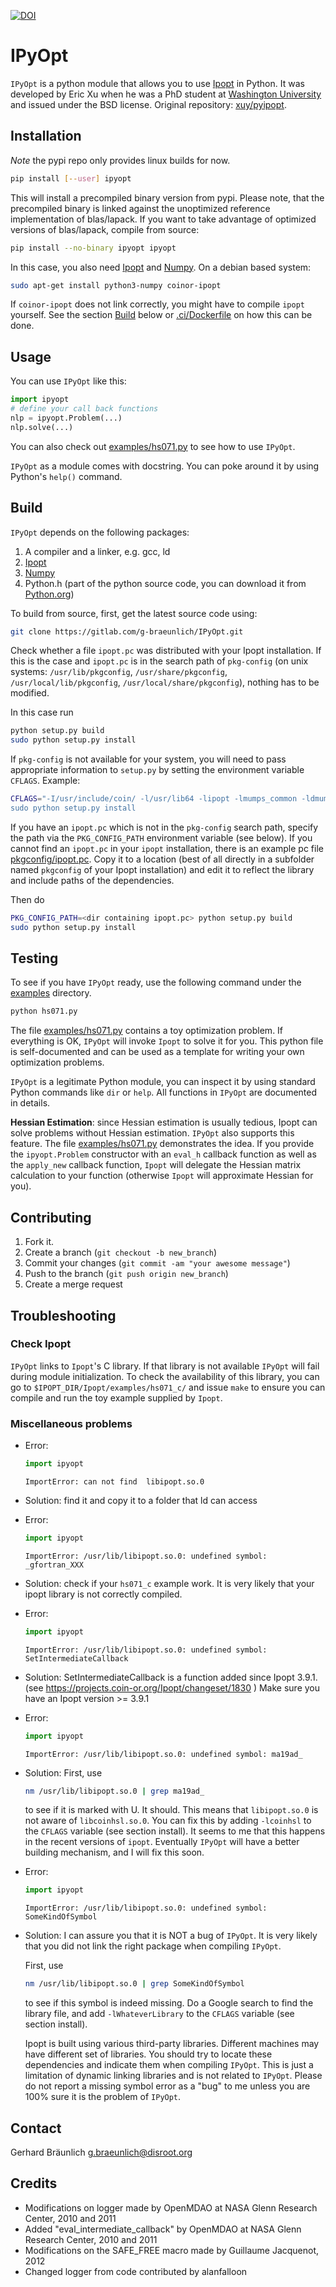 [![DOI](https://zenodo.org/badge/143015117.svg)](https://zenodo.org/badge/latestdoi/143015117)

# IPyOpt

`IPyOpt` is a python module that allows you to use
[Ipopt](http://www.coin-or.org/Ipopt/) in Python.
It was developed by Eric Xu when he was a PhD student at [Washington
University](https://wustl.edu/) and issued under the BSD license.
Original repository: [xuy/pyipopt](https://github.com/xuy/pyipopt).

## Installation

*Note* the pypi repo only provides linux builds for now.

```bash
pip install [--user] ipyopt
```

This will install a precompiled binary version from pypi. Please note,
that the precompiled binary is linked against the unoptimized
reference implementation of blas/lapack. If you want to take advantage
of optimized versions of blas/lapack, compile from source:

```bash
pip install --no-binary ipyopt ipyopt
```
In this case, you also need [Ipopt](https://github.com/coin-or/Ipopt) and
[Numpy](https://numpy.org/).
On a debian based system:

```bash
sudo apt-get install python3-numpy coinor-ipopt
```

If `coinor-ipopt` does not link correctly, you might have to compile
`ipopt` yourself.
See the section [Build](#build) below or [.ci/Dockerfile](.ci/Dockerfile) on
how this can be done.

## Usage

You can use `IPyOpt` like this:

```python
import ipyopt
# define your call back functions
nlp = ipyopt.Problem(...)
nlp.solve(...)
```

You can also check out [examples/hs071.py](examples/hs071.py) to see
how to use `IPyOpt`.

`IPyOpt` as a module comes with docstring. You can poke around 
it by using Python's `help()` command.

## Build

`IPyOpt` depends on the following packages:

1. A compiler and a linker, e.g. gcc, ld
2. [Ipopt](https://github.com/coin-or/Ipopt)
3. [Numpy](http://numpy.org/)
4. Python.h (part of the python source code, you can download it from
   [Python.org](https://python.org))

To build from source, first, get the latest source code using:

```sh
git clone https://gitlab.com/g-braeunlich/IPyOpt.git
```

Check whether a file `ipopt.pc` was distributed with your Ipopt installation.
If this is the case and `ipopt.pc` is in the search path of `pkg-config`
(on unix systems:
`/usr/lib/pkgconfig`, `/usr/share/pkgconfig`, `/usr/local/lib/pkgconfig`,
`/usr/local/share/pkgconfig`), nothing has to be modified.

In this case run

```sh
python setup.py build
sudo python setup.py install
```
	
If `pkg-config` is not available for your system, you will need to
pass appropriate information to `setup.py` by setting the environment
variable `CFLAGS`. Example:
```sh
CFLAGS="-I/usr/include/coin/ -l/usr/lib64 -lipopt -lmumps_common -ldmumps -lzmumps -lsmumps -lcmumps -llapack -lblas -lblas -lblas -lm  -ldl' ./setup.py build
sudo python setup.py install
```
	
If you have an `ipopt.pc` which is not in the `pkg-config` search path,
specify the path via the `PKG_CONFIG_PATH` environment variable (see below).
If you cannot find an `ipopt.pc` in your `ipopt` installation, there is an
example pc file [pkgconfig/ipopt.pc](pkgconfig/ipopt.pc).
Copy it to a location (best of all directly in a subfolder named
`pkgconfig` of your Ipopt installation) and edit it to reflect the
library and include paths of the dependencies.

Then do

```sh
PKG_CONFIG_PATH=<dir containing ipopt.pc> python setup.py build
sudo python setup.py install
```

## Testing

To see if you have `IPyOpt` ready, use the following command under the
[examples](examples) directory. 

```sh
python hs071.py
```
	
The file [examples/hs071.py](examples/hs071.py) contains a toy
optimization problem. If everything is OK, `IPyOpt` will invoke
`Ipopt` to solve it for you. This python file is self-documented and
can be used as a template for writing your own optimization problems.

`IPyOpt` is a legitimate Python module, you can inspect it by using
standard Python commands like `dir` or `help`. All functions in
`IPyOpt` are documented in details.

**Hessian Estimation**: since Hessian estimation is usually tedious,
Ipopt can solve problems without Hessian estimation. `IPyOpt` also
supports this feature. The file [examples/hs071.py](examples/hs071.py)
demonstrates the idea. If you provide the `ipyopt.Problem` constructor
with an `eval_h` callback function as well as the `apply_new` callback
function, `Ipopt` will delegate the Hessian matrix calculation to your
function (otherwise `Ipopt` will approximate Hessian for you).

## Contributing

1. Fork it.
2. Create a branch (`git checkout -b new_branch`)
3. Commit your changes (`git commit -am "your awesome message"`)
4. Push to the branch (`git push origin new_branch`)
5. Create a merge request

## Troubleshooting

### Check Ipopt

`IPyOpt` links to `Ipopt`'s C library. If that library is not
available `IPyOpt` will fail during module initialization. To check
the availability of this library, you can go to
`$IPOPT_DIR/Ipopt/examples/hs071_c/`
and issue `make` to ensure you can compile and run the toy example
supplied by `Ipopt`. 

### Miscellaneous problems

* Error:
  ```python
  import ipyopt
  ```
  ```
  ImportError: can not find  libipopt.so.0
  ```

* Solution:
  find it and copy it to a folder that ld can access

* Error:
  ```python
  import ipyopt
  ```
  ```
  ImportError: /usr/lib/libipopt.so.0: undefined symbol: _gfortran_XXX
  ```

* Solution: 
  check if your `hs071_c` example work. It is very likely that your
  ipopt library is not correctly compiled.

* Error:
  ```python
  import ipyopt
  ```
  ```
  ImportError: /usr/lib/libipopt.so.0: undefined symbol: SetIntermediateCallback
  ```

* Solution:
  SetIntermediateCallback is a function added since Ipopt 3.9.1.
  (see https://projects.coin-or.org/Ipopt/changeset/1830 )
  Make sure you have an Ipopt version >= 3.9.1

* Error:
  ```python
  import ipyopt
  ```
  ```
  ImportError: /usr/lib/libipopt.so.0: undefined symbol: ma19ad_
  ```

* Solution:
  First, use 
  ```sh
  nm /usr/lib/libipopt.so.0 | grep ma19ad_ 
  ```
  to see if it is marked with U. It should. This means that
  `libipopt.so.0` is not aware of `libcoinhsl.so.0`. You can fix this by
  adding `-lcoinhsl` to the `CFLAGS` variable (see section install). It seems to me that
  this happens in the recent versions of `ipopt`. Eventually `IPyOpt`
  will have a better building mechanism, and I will fix this soon. 

* Error:
  ```python
  import ipyopt
  ```
  ```
  ImportError: /usr/lib/libipopt.so.0: undefined symbol: SomeKindOfSymbol
  ```
	
* Solution:
  I can assure you that it is NOT a bug of `IPyOpt`. It is very
  likely that you did not link the right package when compiling
  `IPyOpt`. 
	
  First, use 
  ```sh
  nm /usr/lib/libipopt.so.0 | grep SomeKindOfSymbol
  ```
  to see if this symbol is indeed missing. Do a Google search to find the library file, and 
  add `-lWhateverLibrary` to the `CFLAGS` variable (see section install). 
	
  Ipopt is built using various third-party libraries. Different
  machines may have different set of libraries. You should 
  try to locate these dependencies and indicate them when compiling
  `IPyOpt`. This is just a limitation of dynamic linking libraries
  and is not related to `IPyOpt`. Please do not report a missing symbol
  error as a "bug" to me unless you are 100% sure it is the problem
  of `IPyOpt`.
	

## Contact

Gerhard Bräunlich <g.braeunlich@disroot.org>

## Credits
* Modifications on logger made by OpenMDAO at NASA Glenn Research Center, 2010 and 2011
* Added "eval_intermediate_callback" by OpenMDAO at NASA Glenn Research Center, 2010 and 2011
* Modifications on the SAFE_FREE macro made by Guillaume Jacquenot, 2012
* Changed logger from code contributed by alanfalloon

